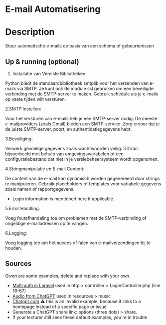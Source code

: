 # E-mail Automatisering
 
# Description
 Stuur automatische e-mails op basis van een schema of gebeurtenissen

## Up & running (optional)
1. Installatie van Vereiste Bibliotheken:

Python biedt de standaardbibliotheek smtplib voor het verzenden van e-mails via SMTP.
Je kunt ook de module ssl gebruiken om een beveiligde verbinding met de SMTP-server te maken.
Gebruik schedule als je e-mails op vaste tijden wilt versturen.

2.SMTP Instellen:

Voor het versturen van e-mails heb je een SMTP-server nodig. De meeste e-mailproviders (zoals Gmail) bieden een SMTP-service.
Zorg ervoor dat je de juiste SMTP-server, poort, en authenticatiegegevens hebt.

3.Beveiliging:

Verwerk gevoelige gegevens zoals wachtwoorden veilig. Dit kan bijvoorbeeld met behulp van omgevingsvariabelen of een configuratiebestand dat niet in je versiebeheersysteem wordt opgenomen.

4.Stringmanipulatie en E-mail Content:

De content van de e-mail kan dynamisch worden gegenereerd door strings te manipuleren. Gebruik placeholders of templates voor variabele gegevens zoals namen of rapportgegevens.
- Login information is mentioned here if applicable.

5.Error Handling:

Voeg foutafhandeling toe om problemen met de SMTP-verbinding of ongeldige e-mailadressen op te vangen.

6.Logging:

Voeg logging toe om het succes of falen van e-mailverzendingen bij te houden.


## Sources 

Given are some examples, delete and replace with your own.

- [Multi auth in Laravel](https://stackoverflow.com/questions/50514738/multi-auth-use-one-page-login-laravel) used in http > controller > LoginController.php (line 18-67)
- [Audio from ChatGPT](https://chatgpt.com/c/66dae37e-6da8-8001-99ab-245ad328416a) used in resources > music
- [Chatgpt.com](https://chatgpt.com) ⚠️ this is an invalid example, because it links to a homepage instead of a specific page or issue
- Generate a ChatGPT share link: options (three dots) > share.
- If your lecturer still sees these default examples, you're in trouble
